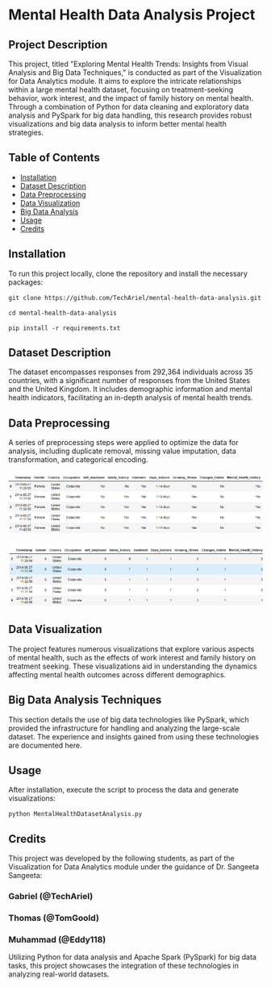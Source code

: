# Mental Health Data Analysis Project

## Project Description
This project, titled "Exploring Mental Health Trends: Insights from Visual Analysis and Big Data Techniques," is conducted as part of the Visualization for Data Analytics module. It aims to explore the intricate relationships within a large mental health dataset, focusing on treatment-seeking behavior, work interest, and the impact of family history on mental health. Through a combination of Python for data cleaning and exploratory data analysis and PySpark for big data handling, this research provides robust visualizations and big data analysis to inform better mental health strategies.

## Table of Contents
- [Installation](#installation)
- [Dataset Description](#dataset-description)
- [Data Preprocessing](#data-preprocessing)
- [Data Visualization](#data-visualization)
- [Big Data Analysis](#big-data-analysis)
- [Usage](#usage)
- [Credits](#credits)

## Installation
To run this project locally, clone the repository and install the necessary packages:
```
git clone https://github.com/TechAriel/mental-health-data-analysis.git
```
```
cd mental-health-data-analysis
```
```
pip install -r requirements.txt
```
## Dataset Description
The dataset encompasses responses from 292,364 individuals across 35 countries, with a significant number of responses from the United States and the United Kingdom. It includes demographic information and mental health indicators, facilitating an in-depth analysis of mental health trends.

## Data Preprocessing
A series of preprocessing steps were applied to optimize the data for analysis, including duplicate removal, missing value imputation, data transformation, and categorical encoding.

![Cleaned Mental Health Dataset](images/CleanedMentalHealthDataset.png)

![Cleaned Mental Health Dataset(Encoded Values)](images/CleanedMentalHealthDataset(EncodedValues).png)

## Data Visualization
The project features numerous visualizations that explore various aspects of mental health, such as the effects of work interest and family history on treatment seeking. These visualizations aid in understanding the dynamics affecting mental health outcomes across different demographics.

## Big Data Analysis Techniques
This section details the use of big data technologies like PySpark, which provided the infrastructure for handling and analyzing the large-scale dataset. The experience and insights gained from using these technologies are documented here.

## Usage
After installation, execute the script to process the data and generate visualizations:
```
python MentalHealthDatasetAnalysis.py
```

## Credits
This project was developed by the following students, as part of the Visualization for Data Analytics module under the guidance of Dr. Sangeeta Sangeeta:

### Gabriel (@TechAriel)

### Thomas (@TomGoold)

### Muhammad (@Eddy118)

Utilizing Python for data analysis and Apache Spark (PySpark) for big data tasks, this project showcases the integration of these technologies in analyzing real-world datasets.
